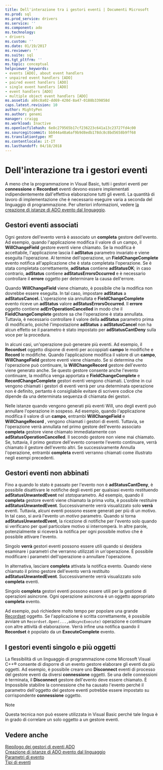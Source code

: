 ```yaml
---
title: Dell'interazione tra i gestori eventi | Documenti Microsoft
ms.prod: sql
ms.prod_service: drivers
ms.service: ''
ms.component: ado
ms.technology:
- drivers
ms.custom: ''
ms.date: 01/19/2017
ms.reviewer: ''
ms.suite: sql
ms.tgt_pltfrm: ''
ms.topic: conceptual
helpviewer_keywords:
- events [ADO], about event handlers
- unpaired event handlers [ADO]
- paired event handlers [ADO]
- single event handlers [ADO]
- event handlers [ADO]
- multiple object event handlers [ADO]
ms.assetid: a86c8a02-dd69-420d-8a47-0188b339858d
caps.latest.revision: 10
author: MightyPen
ms.author: genemi
manager: craigg
ms.workload: Inactive
ms.openlocfilehash: 6e8c279565b17cf236223c641a13c23727fd4c00
ms.sourcegitcommit: bb044a48a6af9b9d8edb178dc8c8bd5658b9ff68
ms.translationtype: MT
ms.contentlocale: it-IT
ms.lasthandoff: 04/18/2018
---
```

# <a name="how-event-handlers-work-together"></a>Dell'interazione tra i gestori eventi
A meno che la programmazione in Visual Basic, tutti i gestori eventi per **connessione** e **Recordset** eventi devono essere implementati indipendentemente dall'effettiva elaborazione tutti gli eventi. La quantità di lavoro di implementazione che è necessario eseguire varia a seconda del linguaggio di programmazione. Per ulteriori informazioni, vedere [la creazione di istanze di ADO evento dal linguaggio](../../../ado/guide/data/ado-event-instantiation-by-language.md).  
  
## <a name="paired-event-handlers"></a>Gestori eventi associati  
 Ogni gestore dell'evento verrà è associato un **completa** gestore dell'evento. Ad esempio, quando l'applicazione modifica il valore di un campo, il **WillChangeField** gestore eventi viene chiamato. Se la modifica è accettabile, l'applicazione lascia il **adStatus** parametro invariato e viene eseguita l'operazione. Al termine dell'operazione, un **FieldChangeComplete** evento notifica all'applicazione che è stata completata l'operazione. Se è stata completata correttamente, **adStatus** contiene **adStatusOK**; in caso contrario, **adStatus** contiene **adStatusErrorsOccurred** e è necessario controllare il **errore** oggetto per determinare la causa dell'errore.  
  
 Quando **WillChangeField** viene chiamato, è possibile che la modifica non dovrebbe essere eseguita. In tal caso, impostare **adStatus** a **adStatusCancel.** L'operazione sia annullata e **FieldChangeComplete** evento riceve un **adStatus** valore **adStatusErrorsOccurred**. Il **errore** oggetto contiene **adErrOperationCancelled** in modo che il **FieldChangeComplete** gestore sa che l'operazione è stata annullata. Tuttavia, è necessario controllare il valore della **adStatus** parametro prima di modificarlo, poiché l'impostazione **adStatus** a **adStatusCancel** non ha alcun effetto se il parametro è stato impostato per **adStatusCantDeny** sulla voce per la procedura.  
  
 In alcuni casi, un'operazione può generare più eventi. Ad esempio, il **Recordset** oggetto dispone di eventi per accoppiati **campo** le modifiche e **Record** le modifiche. Quando l'applicazione modifica il valore di un **campo**, **WillChangeField** gestore eventi viene chiamato. Se si determina che l'operazione può continuare, la **WillChangeRecord** gestore dell'evento viene generato anche. Se questo gestore consente anche l'evento continuare, la modifica venga apportata e **FieldChangeComplete** e **RecordChangeComplete** gestori eventi vengono chiamati. L'ordine in cui vengono chiamati i gestori di eventi verrà per una determinata operazione non è definito, pertanto è consigliabile evitare di scrivere codice che dipende da una determinata sequenza di chiamata dei gestori.  
  
 Nelle istanze quando vengono generati più eventi Will, uno degli eventi può annullare l'operazione in sospeso. Ad esempio, quando l'applicazione modifica il valore di un **campo**, entrambi **WillChangeField** e **WillChangeRecord** , vengono chiamati i gestori di eventi. Tuttavia, se l'operazione verrà annullata nel primo gestore dell'evento associato **completa** gestore viene chiamato immediatamente con **adStatusOperationCancelled**. Il secondo gestore non viene mai chiamato. Se, tuttavia, il primo gestore dell'evento consente l'evento continuare, verrà chiamato il gestore dell'evento altri. Se successivamente Annulla l'operazione, entrambi **completa** eventi verranno chiamati come illustrato negli esempi precedenti.  
  
## <a name="unpaired-event-handlers"></a>Gestori eventi non abbinati  
 Fino a quando lo stato è passato per l'evento non è **adStatusCantDeny**, è possibile disattivare le notifiche degli eventi per qualsiasi evento restituendo **adStatusUnwantedEvent** nel *stato*parametro. Ad esempio, quando il **completa** gestore eventi viene chiamato la prima volta, è possibile restituire **adStatusUnwantedEvent**. Successivamente verrà visualizzato solo **verrà** eventi. Tuttavia, alcuni eventi possono essere generati per più di un motivo. In tal caso, si avrà l'evento un *motivo* parametro. Quando si torna **adStatusUnwantedEvent**, la ricezione di notifiche per l'evento solo quando si verificano per quel particolare motivo si interromperà. In altre parole, potenzialmente si riceverà la notifica per ogni possibile motivo che è possibile attivare l'evento.  
  
 Singolo **verrà** gestori eventi possono essere utili quando si desidera esaminare i parametri che verranno utilizzati in un'operazione. È possibile modificare i parametri dell'operazione o annullare l'operazione.  
  
 In alternativa, lasciare **completa** attivata la notifica evento. Quando viene chiamato il primo gestore dell'evento verrà restituito **adStatusUnwantedEvent**. Successivamente verrà visualizzato solo **completa** eventi.  
  
 Singolo **completa** gestori eventi possono essere utili per la gestione di operazioni asincrone. Ogni operazione asincrona è un oggetto appropriato **completa** evento.  
  
 Ad esempio, può richiedere molto tempo per popolare una grande [Recordset](../../../ado/reference/ado-api/recordset-object-ado.md) oggetto. Se l'applicazione è scritta correttamente, è possibile avviare un `Recordset.Open(...,adAsyncExecute)` operazione e continuare con altre attività di elaborazione. Verrà infine una notifica quando il **Recordset** è popolato da un **ExecuteComplete** evento.  
  
## <a name="single-event-handlers-and-multiple-objects"></a>I gestori eventi singolo e più oggetti  
 La flessibilità di un linguaggio di programmazione come Microsoft Visual C++® consente di disporre di un evento gestore elaborare gli eventi da più oggetti. Ad esempio, è possibile creare uno **Disconnect** eventi di processo del gestore eventi da diversi **connessione** oggetti. Se una delle connessioni è terminata, il **Disconnect** gestore dell'evento deve essere chiamato. È Impossibile stabilire la connessione che ha causato l'evento perché il parametro dell'oggetto del gestore eventi potrebbe essere impostato su corrispondente **connessione** oggetto.  
  
> [!NOTE]
>  Questa tecnica non può essere utilizzata in Visual Basic perché tale lingua è in grado di correlare un solo oggetto a un gestore eventi.  
  
## <a name="see-also"></a>Vedere anche  
 [Riepilogo dei gestori di eventi ADO](../../../ado/guide/data/ado-event-handler-summary.md)   
 [Creazione di istanze di ADO evento dal linguaggio](../../../ado/guide/data/ado-event-instantiation-by-language.md)   
 [Parametri di evento](../../../ado/guide/data/event-parameters.md)   
 [Tipi di eventi](../../../ado/guide/data/types-of-events.md)
